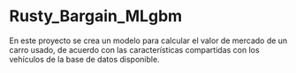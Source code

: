 # Rusty_Bargain_MLgbm
En este proyecto se crea un modelo para calcular el valor de mercado de un carro usado, de acuerdo con las características compartidas con los vehículos de la base de datos disponible.
